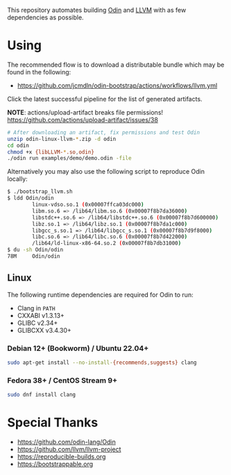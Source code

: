 This repository automates building [Odin] and [LLVM] with as few dependencies as possible.

[LLVM]: https://github.com/llvm/llvm-project
[Odin]: https://github.com/odin-lang/Odin

# Using

The recommended flow is to download a distributable bundle which may be found in the following:

- https://github.com/jcmdln/odin-bootstrap/actions/workflows/llvm.yml

Click the latest successful pipeline for the list of generated artifacts.

**NOTE**: actions/upload-artifact breaks file permissions! https://github.com/actions/upload-artifact/issues/38

```sh
# After downloading an artifact, fix permissions and test Odin
unzip odin-linux-llvm-*.zip -d odin
cd odin
chmod +x {libLLVM-*.so,odin}
./odin run examples/demo/demo.odin -file
```

Alternatively you may also use the following script to reproduce Odin locally:

```sh
$ ./bootstrap_llvm.sh
$ ldd Odin/odin
        linux-vdso.so.1 (0x00007ffca03dc000)
        libm.so.6 => /lib64/libm.so.6 (0x00007f8b7da36000)
        libstdc++.so.6 => /lib64/libstdc++.so.6 (0x00007f8b7d600000)
        libz.so.1 => /lib64/libz.so.1 (0x00007f8b7da1c000)
        libgcc_s.so.1 => /lib64/libgcc_s.so.1 (0x00007f8b7d9f8000)
        libc.so.6 => /lib64/libc.so.6 (0x00007f8b7d422000)
        /lib64/ld-linux-x86-64.so.2 (0x00007f8b7db31000)
$ du -sh Odin/odin
78M     Odin/odin
```

## Linux

The following runtime dependencies are required for Odin to run:

- Clang in `PATH`
- CXXABI v1.3.13+
- GLIBC v2.34+
- GLIBCXX v3.4.30+

### Debian 12+ (Bookworm) / Ubuntu 22.04+

```sh
sudo apt-get install --no-install-{recommends,suggests} clang
```

### Fedora 38+ / CentOS Stream 9+

```sh
sudo dnf install clang
```

# Special Thanks

- https://github.com/odin-lang/Odin
- https://github.com/llvm/llvm-project
- https://reproducible-builds.org
- https://bootstrappable.org
